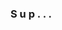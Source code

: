 ### S u p . . .
<!--
<div><!--gitStats-->
  <!--<h4>S t a t s</h4>
  <img height=180em src='https://github-readme-stats.vercel.app/api?username=saydidk&show_icons=true&theme=merko'>
  <h2> </h2>
</div><!--gitStatsEND-->
<div><!--langStats-->
  <!--<img height=180em src='https://github-readme-stats.vercel.app/api/top-langs/?username=saydidk&show_icons=true&theme=merko'/>
  <h2> </h2>
</div><!--langStatsEND-->
<!--
**saydidk/saydidk** is a ✨ _special_ ✨ repository because its `README.md` (this file) appears on your GitHub profile.

Here are some ideas to get you started:

- 🔭 I’m currently working on ...
- 🌱 I’m currently learning ...
- 👯 I’m looking to collaborate on ...
- 🤔 I’m looking for help with ...
- 💬 Ask me about ...
- 📫 How to reach me: ...
- 😄 Pronouns: ...
- ⚡ Fun fact: ...
-->
